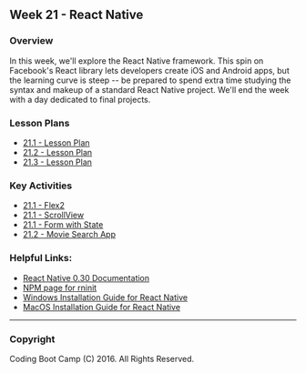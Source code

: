 ## Week 21 - React Native

### Overview
In this week, we'll explore the React Native framework. This spin on Facebook's React library lets developers create iOS and Android apps, but the learning curve is steep -- be prepared to spend extra time studying the syntax and makeup of a standard React Native project. We'll end the week with a day dedicated to final projects.

### Lesson Plans
* [21.1 - Lesson Plan](1-Class-Content/21.1/21.1-Lessonplan.md)
* [21.2 - Lesson Plan](1-Class-Content/21.2/21.2-Lessonplan.md)
* [21.3 - Lesson Plan](1-Class-Content/21.3/21.3-Lessonplan.md)

### Key Activities 
* [21.1 - Flex2](1-Class-Content/21.1/Activities/2-flex2)
* [21.1 - ScrollView](1-Class-Content/21.1/Activities/4-scrollView)
* [21.1 - Form with State](1-Class-Content/21.1/Activities/5-form)
* [21.2 - Movie Search App](1-Class-Content/21.2/Activities/1-MovieSearchApp)

### Helpful Links:
* [React Native 0.30 Documentation](http://facebook.github.io/react-native/releases/0.30/) 
* [NPM page for rninit](https://www.npmjs.com/package/rninit)
* [Windows Installation Guide for React Native](1-Class-Content/21.1/Supplemental/React-Native-Basic-Guide-Win.pdf)
* [MacOS Installation Guide for React Native](1-Class-Content/21.1/Supplemental/React-Native-Basic-Guide-Mac.pdf)

-------

### Copyright 
Coding Boot Camp (C) 2016. All Rights Reserved.
